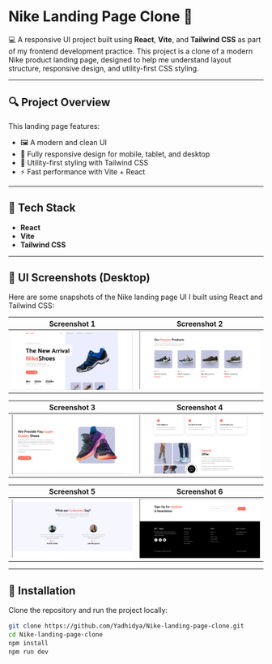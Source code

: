 # Nike Landing Page Clone 👟

💻 A responsive UI project built using **React**, **Vite**, and **Tailwind CSS** as part of my frontend development practice. This project is a clone of a modern Nike product landing page, designed to help me understand layout structure, responsive design, and utility-first CSS styling.

---

## 🔍 Project Overview

This landing page features:

- 🖼️ A modern and clean UI
- 📱 Fully responsive design for mobile, tablet, and desktop
- 🎯 Utility-first styling with Tailwind CSS
- ⚡ Fast performance with Vite + React

---

## 🚀 Tech Stack

- **React**
- **Vite**
- **Tailwind CSS**

---
## 📸 UI Screenshots (Desktop)

Here are some snapshots of the Nike landing page UI I built using React and Tailwind CSS:

| Screenshot 1 | Screenshot 2 |
|--------------|--------------|
| ![](./screenshots/desktop1.png) | ![](./screenshots/desktop2.png) |

| Screenshot 3 | Screenshot 4 |
|--------------|--------------|
| ![](./screenshots/desktop3.png) | ![](./screenshots/desktop4.png) |

| Screenshot 5 | Screenshot 6 |
|--------------|--------------|
| ![](./screenshots/desktop5.png) | ![](./screenshots/desktop6.png) |


---

## 📁 Installation

Clone the repository and run the project locally:

```bash
git clone https://github.com/Yadhidya/Nike-landing-page-clone.git
cd Nike-landing-page-clone
npm install
npm run dev
